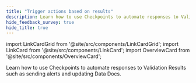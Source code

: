 ```yaml
---
title: "Trigger actions based on results"
description: Learn how to use Checkpoints to automate responses to Validation Results.
hide_feedback_survey: true
hide_title: true
---
```


import LinkCardGrid from '@site/src/components/LinkCardGrid';
import LinkCard from '@site/src/components/LinkCard';
import OverviewCard from '@site/src/components/OverviewCard';

<OverviewCard title={frontMatter.title}>
  Learn how to use Checkpoints to automate responses to Validation Results such as sending alerts and updating Data Docs.
</OverviewCard>


<LinkCardGrid>

  <LinkCard 
    topIcon 
    label="Create a Checkpoint with Actions"
    description="Create a Checkpoint that triggers actions based on Validation Results."
    to="/core/trigger_actions_based_on_results/create_a_checkpoint_with_actions" 
    icon="/img/expectation_icon.svg" 
  />
  
  <LinkCard 
    topIcon 
    label="Choose a Result Format"
    description="Configure the verbosity of returned Validation Results."
    to="/core/trigger_actions_based_on_results/choose_a_result_format" 
    icon="/img/expectation_icon.svg" 
  />

  <LinkCard 
    topIcon 
    label="Run a Checkpoint"
    description="Validate data and automate actions based on the Validation Results by running a Checkpoint"
    to="/core/trigger_actions_based_on_results/run_a_checkpoint" 
    icon="/img/expectation_icon.svg" 
  />

</LinkCardGrid>